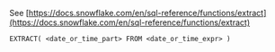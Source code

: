 See [https://docs.snowflake.com/en/sql-reference/functions/extract](https://docs.snowflake.com/en/sql-reference/functions/extract)
```
EXTRACT( <date_or_time_part> FROM <date_or_time_expr> )
```
